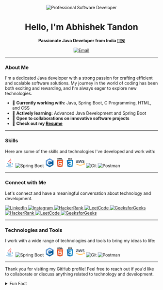 <!-- GitHub Profile README -->

<!-- Header Image (You can replace this with a personal banner if desired) -->
<p align="center">
  <img src="https://media0.giphy.com/media/qgQUggAC3Pfv687qPC/giphy.gif" alt="Professional Software Developer" />
</p>

<!-- Introduction -->
<h1 align="center">Hello, I'm <b>Abhishek Tandon</b></h1>
<p align="center"><b>Passionate Java Developer from India 🇮🇳</b></p>

<!-- Email Badge -->
<p align="center">
  <a href="mailto:tandonabhishek245@gmail.com">
    <img src="https://img.shields.io/badge/Email-Contact%20Me-blue" alt="Email" />
  </a>
</p>

---

<!-- About Me Section -->
### About Me

I'm a dedicated Java developer with a strong passion for crafting efficient and scalable software solutions. My journey in the world of coding has been both exciting and rewarding, and I'm always eager to explore new technologies.

- 💼 **Currently working with:** Java, Spring Boot, C Programming, HTML, and CSS
- 🌱 **Actively learning:** Advanced Java Development and Spring Boot
- 👯 **Open to collaborations on innovative software projects**
- 📄 **Check out my [Resume](https://docs.google.com/document/d/1paNjovSrD4W1RP34llG0CK3gRo0i4FVd/edit?usp=sharing&ouid=104017589111202448870&rtpof=true&sd=true)**

---

<!-- Skills Section -->
### Skills

Here are some of the skills and technologies I've developed and work with:

<p align="left">
  <img src="https://raw.githubusercontent.com/devicons/devicon/master/icons/java/java-original.svg" alt="Java" width="30" height="30" />
  <img src="https://www.vectorlogo.zone/logos/springio/springio-icon.svg" alt="Spring Boot" width="30" height="30" />
  <img src="https://raw.githubusercontent.com/devicons/devicon/master/icons/c/c-original.svg" alt="C Programming" width="30" height="30" />
  <img src="https://raw.githubusercontent.com/devicons/devicon/master/icons/html5/html5-original-wordmark.svg" alt="HTML" width="30" height="30" />
  <img src="https://raw.githubusercontent.com/devicons/devicon/master/icons/css3/css3-original-wordmark.svg" alt="CSS" width="30" height="30" />
  <img src="https://raw.githubusercontent.com/devicons/devicon/master/icons/amazonwebservices/amazonwebservices-original-wordmark.svg" alt="AWS" width="30" height="30" />
  <img src="https://www.vectorlogo.zone/logos/git-scm/git-scm-icon.svg" alt="Git" width="30" height="30" />
  <img src="https://www.vectorlogo.zone/logos/getpostman/getpostman-icon.svg" alt="Postman" width="30" height="30" />
</p>

---

<!-- Connect with Me Section -->
### Connect with Me

Let's connect and have a meaningful conversation about technology and development.

<p align="left">
  <a href="https://www.linkedin.com/in/er-abhishek-tandon-3120a1220/">
    <img src="https://www.vectorlogo.zone/logos/linkedin/linkedin-icon.svg" alt="LinkedIn" width="30" height="30" />
  </a>
  <a href="https://www.instagram.com/abhi_tandon25/">
    <img src="https://www.vectorlogo.zone/logos/instagram/instagram-icon.svg" alt="Instagram" width="30" height="30" />
  </a>
  <a href="https://www.hackerrank.com/tandonabhishek21">
    <img src="https://www.vectorlogo.zone/logos/hackerrank/hackerrank-icon.svg" alt="HackerRank" width="30" height="30" />
  </a>
  <a href="https://leetcode.com/AbhiTandon2617">
    <img src="https://www.vectorlogo.zone/logos/leetcode/leetcode-icon.svg" alt="LeetCode" width="30" height="30" />
  </a>
  <a href="https://auth.geeksforgeeks.org/user/tandon245">
    <img src="https://www.vectorlogo.zone/logos/geeksforgeeks/geeksforgeeks-icon.svg" alt="GeeksforGeeks" width="30" height="30" />
  </a>
  <a href="https://www.hackerrank.com/tandonabhishek21">
    <img src="https://www.vectorlogo.zone/logos/hackerrank/hackerrank-icon.svg" alt="HackerRank" width="30" height="30" />
  </a>
  <a href="https://leetcode.com/AbhiTandon2617">
    <img src="https://www.vectorlogo.zone/logos/leetcode/leetcode-icon.svg" alt="LeetCode" width="30" height="30" />
  </a>
  <a href="https://auth.geeksforgeeks.org/user/tandon245">
    <img src="https://www.vectorlogo.zone/logos/geeksforgeeks/geeksforgeeks-icon.svg" alt="GeeksforGeeks" width="30" height="30" />
  </a>
</p>

---

<!-- Technologies and Tools Section -->
### Technologies and Tools

I work with a wide range of technologies and tools to bring my ideas to life:

<p align="left">
  <img src="https://raw.githubusercontent.com/devicons/devicon/master/icons/java/java-original.svg" alt="Java" width="30" height="30" />
  <img src="https://www.vectorlogo.zone/logos/springio/springio-icon.svg" alt="Spring Boot" width="30" height="30" />
  <img src="https://raw.githubusercontent.com/devicons/devicon/master/icons/c/c-original.svg" alt="C Programming" width="30" height="30" />
  <img src="https://raw.githubusercontent.com/devicons/devicon/master/icons/html5/html5-original-wordmark.svg" alt="HTML" width="30" height="30" />
  <img src="https://raw.githubusercontent.com/devicons/devicon/master/icons/css3/css3-original-wordmark.svg" alt="CSS" width="30" height="30" />
  <img src="https://raw.githubusercontent.com/devicons/devicon/master/icons/amazonwebservices/amazonwebservices-original-wordmark.svg" alt="AWS" width="30" height="30" />
  <img src="https://www.vectorlogo.zone/logos/git-scm/git-scm-icon.svg" alt="Git" width="30" height="30" />
  <img src="https://www.vectorlogo.zone/logos/getpostman/getpostman-icon.svg" alt="Postman" width="30" height="30" />
</p>

---

Thank you for visiting my GitHub profile! Feel free to reach out if you'd like to collaborate or discuss anything related to technology and development.

<!-- Fun Fact Section (You can replace this with another interesting fact if desired) -->
<details>
  <summary>Fun Fact</summary>
  🎸 I aspire to learn how to play the guitar someday.
</details>
